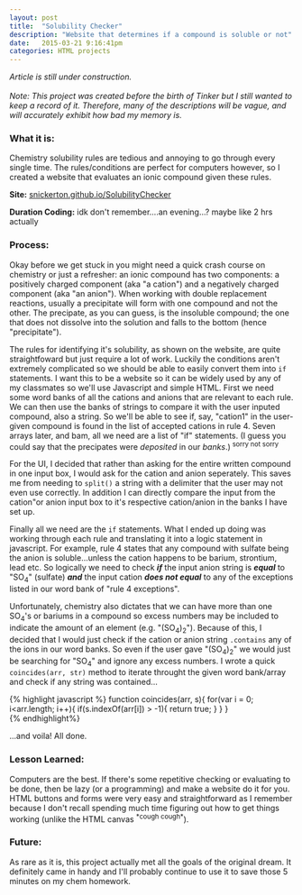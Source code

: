 ```yaml
---
layout: post
title:  "Solubility Checker"
description: "Website that determines if a compound is soluble or not"
date:   2015-03-21 9:16:41pm
categories: HTML projects
---
```



<i>Article is still under construction. <br> <br> Note: This project was created before the birth of Tinker but I still wanted to keep a record of it. Therefore, many of the descriptions will be vague, and will accurately exhibit how bad my memory is.</i>

<h3><b>What it is:</b></h3> Chemistry solubility rules are tedious and annoying to go through every single time. The rules/conditions are perfect for computers however, so I created a website that evaluates an ionic compound given these rules.

<b>Site:</b> [snickerton.github.io/SolubilityChecker][site] 

<b>Duration Coding:</b> idk don't remember....an evening...? maybe like 2 hrs actually

<h3><b>Process:</b></h3> 
Okay before we get stuck in you might need a quick crash course on chemistry or just a refresher:
an ionic compound has two components: a positively charged component (aka "a cation") and a negatively charged component (aka "an anion"). When working with double replacement reactions, usually a precipitate will form with one compound and not the other. The precipate, as you can guess, is the insoluble compound; the one that does not dissolve into the solution and falls to the bottom (hence "precipitate").

The rules for identifying it's solubility, as shown on the website, are quite straightfoward but just require a lot of work. Luckily the conditions aren't extremely complicated so we should be able to easily convert them into `if` statements. I want this to be a website so it can be widely used by any of my classmates so we'll use Javascript and simple HTML. First we need some word banks of all the cations and anions that are relevant to each rule. We can then use the banks of strings to compare it with the user inputed compound, also a string. So we'll be able to see if, say, "cation1" in the user-given compound is found in the list of accepted cations in rule 4. Seven arrays later, and bam, all we need are a list of "if" statements. 
(I guess you could say that the precipates were <i>deposited</i> in our <i>banks</i>.)<sup> sorry not sorry </sup>

For the UI, I decided that rather than asking for the entire written compound in one input box, I would ask for the cation and anion seperately. This saves me from needing to `split()` a string with a delimiter that the user may not even use correctly. In addition I can directly compare the input from the cation"or anion input box to it's respective cation/anion in the banks I have set up. 

Finally all we need are the `if` statements. What I ended up doing was working through each rule and translating it into a logic statement in javascript. For example, rule 4 states that any compound with sulfate being the anion is soluble...unless the cation happens to be barium, strontium, lead etc. So logically we need to check <b><i>if</i></b> the input anion string is <b><i>equal</i></b> to "SO<sub>4</sub>" (sulfate) <b><i>and</i></b> the input cation <b><i>does not equal</i></b> to any of the exceptions listed in our word bank of "rule 4 exceptions". 

Unfortunately, chemistry also dictates that we can have more than one SO<sub>4</sub>'s or bariums in a compound so excess numbers may be included to indicate the amount of an element (e.g. "(SO<sub>4</sub>)<sub>2</sub>"). Because of this, I decided that I would just check if the cation or anion string `.contains` any of the ions in our word banks. So even if the user gave "(SO<sub>4</sub>)<sub>2</sub>" we would just be searching for "SO<sub>4</sub>" and ignore any excess numbers. I wrote a quick `coincides(arr, str)` method to iterate throught the given word bank/array and check if any string was contained...

{% highlight javascript %}
function coincides(arr, s){
	for(var i = 0; i<arr.length; i++){
	  if(s.indexOf(arr[i]) > -1){
	  	return true;
	  }
	}
}	
{% endhighlight%}

...and voila! All done.

<h3><b>Lesson Learned:</b></h3>
Computers are the best. If there's some repetitive checking or evaluating to be done, then be lazy (or a programming) and make a website do it for you. HTML buttons and forms were very easy and straightforward as I remember because I don't recall spending much time figuring out how to get things working (unlike the HTML canvas <sup>*cough cough*</sup>).

<h3><b>Future:</b></h3> As rare as it is, this project actually met all the goals of the original dream. It definitely came in handy and I'll probably continue to use it to save those 5 minutes on my chem homework.



[site]:    http://snickerton.github.io/SolubilityChecker/

